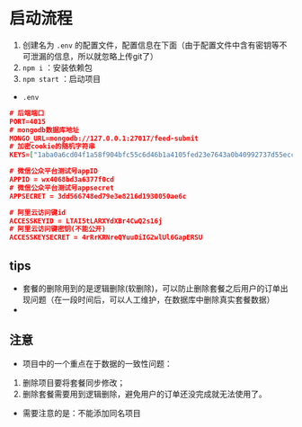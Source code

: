 # 启动流程

1. 创建名为 `.env` 的配置文件，配置信息在下面（由于配置文件中含有密钥等不可泄漏的信息，所以就忽略上传git了）
2. `npm i` ：安装依赖包
3. `npm start`  ：启动项目



+ `.env`

```json
# 后端端口
PORT=4015
# mongodb数据库地址
MONGO_URL=mongodb://127.0.0.1:27017/feed-submit
# 加密cookie的随机字符串
KEYS=["1aba0a6cd04f1a58f904bfc55c6d46b1a4105fed23e7643a0b40992737d55ecc"]

# 微信公众平台测试号appID
APPID = wx4068bd3a6377f0cd
# 微信公众平台测试号appsecret
APPSECRET = 3dd566748ed79e3e8216d1930050ae6c

# 阿里云访问键id
ACCESSKEYID = LTAI5tLARXYdXBr4CwQ2s16j
# 阿里云访问键密钥(不能公开)
ACCESSKEYSECRET = 4rRrKRNreQYuuOiIG2wlUl6GapERSU

```


## tips
+ 套餐的删除用到的是逻辑删除(软删除)，可以防止删除套餐之后用户的订单出现问题（在一段时间后，可以人工维护，在数据库中删除真实套餐数据）
+ 



## 注意
+ 项目中的一个重点在于数据的一致性问题：
1. 删除项目要将套餐同步修改；
2. 删除套餐需要用到逻辑删除，避免用户的订单还没完成就无法使用了。





+ 需要注意的是：不能添加同名项目

